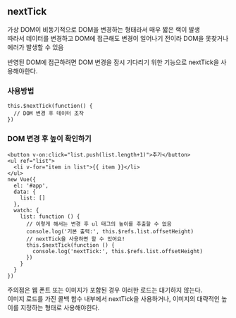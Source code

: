 ## nextTick
가상 DOM이 비동기적으로 DOM을 변경하는 형태라서 매우 짧은 랙이 발생  
따라서 데이터를 변경하고 DOM에 접근해도 변경이 일어나기 전이라 DOM을 못찾거나 에러가 발생할 수 있음  

반영된 DOM에 접근하려면 DOM 변경을 잠시 기다리기 위한 기능으로 nextTick을 사용해야한다.

### 사용방법
```
this.$nextTick(function() {
  // DOM 변경 후 데이터 조작
})
```

### DOM 변경 후 높이 확인하기
```
<button v-on:click="list.push(list.length+1)">추가</button>
<ul ref="list">
  <li v-for="item in list">{{ item }}</li>
</ul>
new Vue({
  el: '#app',
  data: {
    list: []
  },
  watch: {
    list: function () {
      // 이렇게 해서는 변경 후 ul 태그의 높이를 추출할 수 없음
      console.log('기본 출력:', this.$refs.list.offsetHeight)
      // nextTick을 사용하면 할 수 있어요!
      this.$nextTick(function () {
        console.log('nextTick:', this.$refs.list.offsetHeight)
      })
    }
  }
})
```

주의점은 웹 폰트 또는 이미지가 포함된 경우 이러한 로드는 대기하지 않는다.  
이미지 로드를 가진 콜백 함수 내부에서 nextTick을 사용하거나, 이미지의 대략적인 높이를 지정하는 형태로 사용해야한다.  